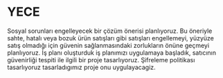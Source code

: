 # YECE

Sosyal sorunları engelleyecek bir çözüm önerisi planlıyoruz.
Bu öneriyle sahte, hatalı veya bozuk ürün satışları gibi satışları engellemeyi, yüzyüze
satış olmadığı için güvenin sağlanmasındaki zorlukların önüne geçmeyi planlıyoruz.
İş planı oluşturduk iş planımızı uygulamaya başladık, satıcının güvenirliği tespiti ile ilgili bir proje tasarlıyoruz.
Şifreleme politikası tasarlıyoruz tasarladıgımız proje onu uygulayacagiz.
